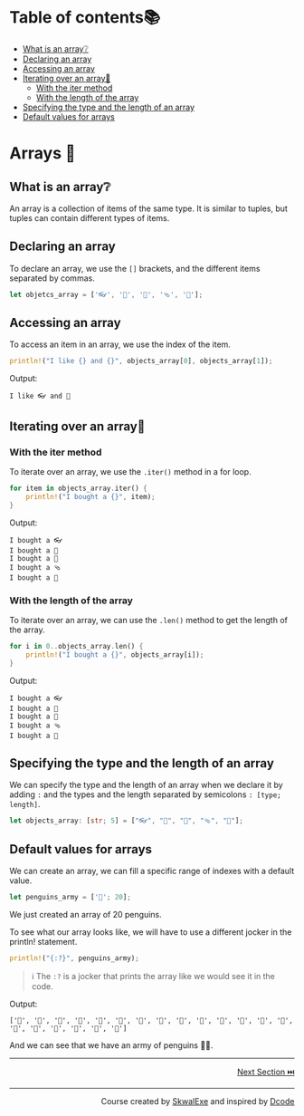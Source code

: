 # Table of contents📚

- [What is an array❔](#what-is-an-array)
- [Declaring an array](#declaring-an-array)
- [Accessing an array](#accessing-an-array)
- [Iterating over an array🔁](#iterating-over-an-array)
  - [With the iter method](#with-the-iter-method)
  - [With the length of the array](#with-the-length-of-the-array)
- [Specifying the type and the length of an array](#specifying-the-type-and-the-length-of-an-array)
- [Default values for arrays](#default-values-for-arrays)

# Arrays 📜

## What is an array❔

An array is a collection of items of the same type. It is similar to tuples, but tuples can contain different types of items.

## Declaring an array

To declare an array, we use the `[]` brackets, and the different items separated by commas.

```rust
let objetcs_array = ['👓', '👕', '🧽', '🩴', '🧲'];
```

## Accessing an array

To access an item in an array, we use the index of the item.

```rust
println!("I like {} and {}", objects_array[0], objects_array[1]);
```

Output:

```
I like 👓 and 👕
```

## Iterating over an array🔁

### With the iter method

To iterate over an array, we use the `.iter()` method in a for loop.

```rust
for item in objects_array.iter() {
    println!("I bought a {}", item);
}
```

Output:

```
I bought a 👓
I bought a 👕
I bought a 🧽
I bought a 🩴
I bought a 🧲
```

### With the length of the array

To iterate over an array, we can use the `.len()` method to get the length of the array.

```rust
for i in 0..objects_array.len() {
    println!("I bought a {}", objects_array[i]);
}
```

Output:

```
I bought a 👓
I bought a 👕
I bought a 🧽
I bought a 🩴
I bought a 🧲
```

## Specifying the type and the length of an array

We can specify the type and the length of an array when we declare it by adding `:` and the types and the length separated by semicolons `: [type; length]`.

```rust 
let objects_array: [str; 5] = ["👓", "👕", "🧽", "🩴", "🧲"];
```

## Default values for arrays

We can create an array, we can fill a specific range of indexes with a default value.

```rust
let penguins_army = ['🐧'; 20];
```

We just created an array of 20 penguins.

To see what our array looks like, we will have to use a different jocker in the println! statement.

```rust
println!("{:?}", penguins_army);
```

> ℹ️ The `:?` is a jocker that prints the array like we would see it in the code.

Output:

```
['🐧', '🐧', '🐧', '🐧', '🐧', '🐧', '🐧', '🐧', '🐧', '🐧', '🐧', '🐧', '🐧', '🐧', '🐧', '🐧', '🐧', '🐧', '🐧', '🐧']
```

And we can see that we have an army of penguins 🔫🐧.

---

<p align="right"><a href="../struct-methods">Next Section ⏭️</a></p>

---

<p align="right">Course created by <a href="https://github.com/SkwalExe/" target="_blank">SkwalExe</a> and inspired by <a href="https://www.youtube.com/watch?v=vOMJlQ5B-M0&list=PLVvjrrRCBy2JSHf9tGxGKJ-bYAN_uDCUL" target="_blank">Dcode</a></p>